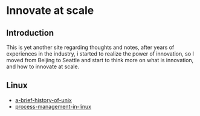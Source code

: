 # Innovate at scale

## Introduction
This is yet another site regarding thoughts and notes, after years of experiences in the industry, i started to realize the power of innovation, so I moved from Beijing to Seattle and start to think more on what is innovation, and how to innovate at scale.

## Linux
* [a-brief-history-of-unix](./a-brief-hisotry-of-unix.md)
* [process-management-in-linux](./process-management-in-linux.md)

